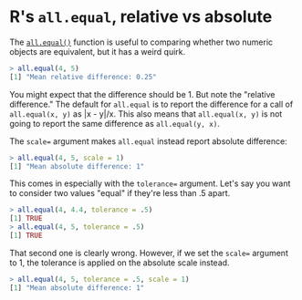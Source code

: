# R's `all.equal`, relative vs absolute

The
[`all.equal()`](https://www.rdocumentation.org/packages/base/versions/3.6.2/topics/all.equal)
function is useful to comparing whether two numeric objects are equivalent, but
it has a weird quirk.

```r
> all.equal(4, 5)
[1] "Mean relative difference: 0.25"
```

You might expect that the difference should be 1. But note the "relative
difference." The default for `all.equal` is to report the difference for a call
of `all.equal(x, y)` as |x - y|/x. This also means that `all.equal(x, y)` is not
going to report the same difference as `all.equal(y, x)`.


The `scale=` argument makes `all.equal` instead report absolute difference:

```r
> all.equal(4, 5, scale = 1)
[1] "Mean absolute difference: 1"
```

This comes in especially with the `tolerance=` argument. Let's say you want to
consider two values "equal" if they're less than .5 apart.

```r
> all.equal(4, 4.4, tolerance = .5)
[1] TRUE
> all.equal(4, 5, tolerance = .5)
[1] TRUE
```

That second one is clearly wrong. However, if we set the `scale=` argument to 1,
the tolerance is applied on the absolute scale instead.

```r
> all.equal(4, 5, tolerance = .5, scale = 1)
[1] "Mean absolute difference: 1"
```
